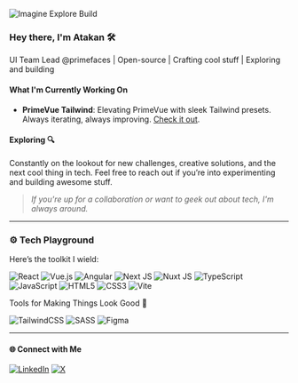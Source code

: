 ![Imagine Explore Build](https://github.com/user-attachments/assets/19f5ec9e-2e2c-4018-9c50-54ff7b85b94f)

### Hey there, I'm Atakan 🛠️

UI Team Lead @primefaces | Open-source | Crafting cool stuff | Exploring and building

#### What I'm Currently Working On

- **PrimeVue Tailwind**: Elevating PrimeVue with sleek Tailwind presets. Always iterating, always improving. [Check it out](https://github.com/primefaces/primevue-tailwind).

#### Exploring 🔍
Constantly on the lookout for new challenges, creative solutions, and the next cool thing in tech. Feel free to reach out if you’re into experimenting and building awesome stuff.

> *If you're up for a collaboration or want to geek out about tech, I'm always around.*

---

### ⚙️ Tech Playground

Here’s the toolkit I wield:

![React](https://img.shields.io/badge/react-%2320232a.svg?style=flat-square&logo=react&logoColor=%2361DAFB) ![Vue.js](https://img.shields.io/badge/vue.js-%2335495e.svg?style=flat-square&logo=vuedotjs&logoColor=%234FC08D) ![Angular](https://img.shields.io/badge/angular-%23DD0031.svg?style=flat-square&logo=angular&logoColor=white) ![Next JS](https://img.shields.io/badge/Next-black?style=flat-square&logo=next.js&logoColor=white) ![Nuxt JS](https://img.shields.io/badge/Nuxt-002E3B?style=flat-square&logo=nuxt.js&logoColor=#00DC82) ![TypeScript](https://img.shields.io/badge/typescript-%23007ACC.svg?style=flat-square&logo=typescript&logoColor=white) ![JavaScript](https://img.shields.io/badge/javascript-%23323330.svg?style=flat-square&logo=javascript&logoColor=%23F7DF1E) ![HTML5](https://img.shields.io/badge/html5-%23E34F26.svg?style=flat-square&logo=html5&logoColor=white) ![CSS3](https://img.shields.io/badge/css3-%231572B6.svg?style=flat-square&logo=css3&logoColor=white) ![Vite](https://img.shields.io/badge/vite-%23646CFF.svg?style=flat-square&logo=vite&logoColor=white)

Tools for Making Things Look Good 🎨 

![TailwindCSS](https://img.shields.io/badge/tailwindcss-%2338B2AC.svg?style=flat-square&logo=tailwind-css&logoColor=white) ![SASS](https://img.shields.io/badge/SASS-hotpink.svg?style=flat-square&logo=SASS&logoColor=white) ![Figma](https://img.shields.io/badge/figma-%23F24E1E.svg?style=flat-square&logo=figma&logoColor=white)

---

#### 🌐 Connect with Me
[![LinkedIn](https://img.shields.io/badge/-%23000000.svg?style=for-the-badge&logo=linkedin&logoColor=white)](https://linkedin.com/in/atakantepe)
[![X](https://img.shields.io/badge/-%23000000.svg?style=for-the-badge&logo=x&logoColor=white)](https://x.com/atkntepe)
